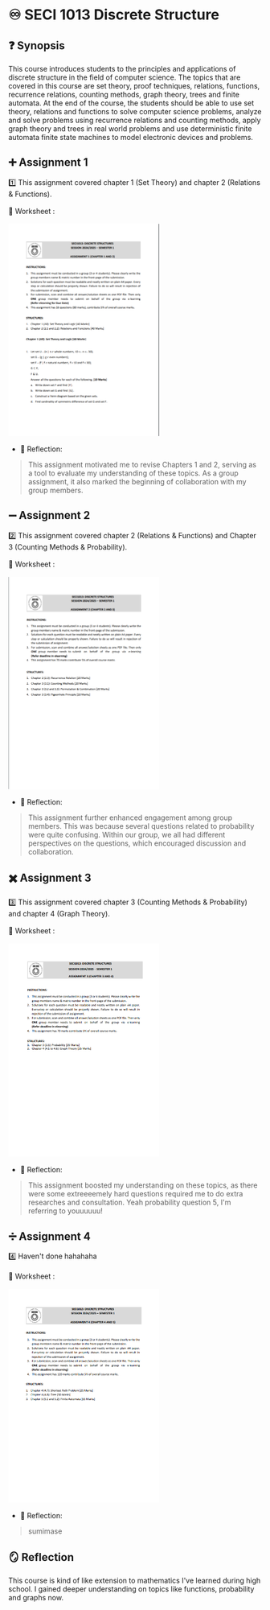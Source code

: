 # ♾️ SECI 1013 Discrete Structure
## ❓ Synopsis
This course introduces students to the principles and applications of discrete structure in the
field of computer science. The topics that are covered in this course are set theory, proof
techniques, relations, functions, recurrence relations, counting methods, graph theory, trees
and finite automata. At the end of the course, the students should be able to use set theory,
relations and functions to solve computer science problems, analyze and solve problems using
recurrence relations and counting methods, apply graph theory and trees in real world problems
and use deterministic finite automata finite state machines to model electronic devices and
problems.

## ➕ Assignment 1
1️⃣ This assignment covered chapter 1 (Set Theory) and chapter 2 (Relations & Functions). <br><br>
📝 Worksheet : <br><br>
<a href="Assignments/Assignment 1 DS (Chapter 1 and 2).pdf">
  <img src="images/A1.png" alt="PDF Preview" width="300">
</a>
- 💭 Reflection:
> This assignment motivated me to revise Chapters 1 and 2, serving as a tool to evaluate my understanding of these topics. As a group assignment, it also marked the beginning of collaboration with my group members.

## ➖ Assignment 2
2️⃣ This assignment covered chapter 2 (Relations & Functions) and Chapter 3 (Counting Methods & Probability).<br><br>
📝 Worksheet : <br><br>
<a href="Assignments/Assignment 2 DS (Chapter 2 and 3).pdf">
  <img src="images/A2.png" alt="PDF Preview" width="300">
</a>
- 💭 Reflection:
> This assignment further enhanced engagement among group members. This was because several questions related to probability were quite confusing. Within our group, we all had different perspectives on the questions, which encouraged discussion and collaboration.

## ✖️ Assignment 3
3️⃣ This assignment covered chapter 3 (Counting Methods & Probability) and  chapter 4 (Graph Theory). <br><br>
📝 Worksheet : <br><br>
<a href="Assignments/Assignment 3 DS (Chapter 3 and 4).pdf">
  <img src="images/A3.png" alt="PDF Preview" width="300">
</a>
- 💭 Reflection:
> This assignment boosted my understanding on these topics, as there were some extreeeemely hard questions required me to do extra researches and consultation. Yeah probability question 5, I'm referring to youuuuuu! 

## ➗ Assignment 4
4️⃣ Haven't done hahahaha<br><br>
📝 Worksheet : <br><br>
<a href="Assignments/Assignment 4 DS (Chapter 4 and 5).pdf">
  <img src="images/A4.png" alt="PDF Preview" width="300">
</a>
- 💭 Reflection:
> sumimase

## 🪞 Reflection
This course is kind of like extension to mathematics I've learned during high school. I gained deeper understanding on topics like functions, probability and graphs now.
